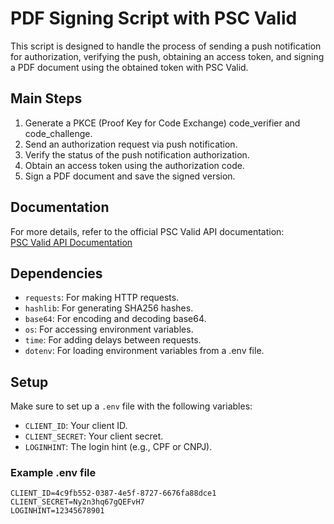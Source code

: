 # PDF Signing Script with PSC Valid

This script is designed to handle the process of sending a push notification for authorization, verifying the push, obtaining an access token, and signing a PDF document using the obtained token with PSC Valid.

## Main Steps

1. Generate a PKCE (Proof Key for Code Exchange) code_verifier and code_challenge.
2. Send an authorization request via push notification.
3. Verify the status of the push notification authorization.
4. Obtain an access token using the authorization code.
5. Sign a PDF document and save the signed version.

## Documentation

For more details, refer to the official PSC Valid API documentation:  
[PSC Valid API Documentation](https://valid-sa.atlassian.net/wiki/spaces/PDD/pages/958365697/Manual+de+Integra+o+com+VIDaaS+-+Certificado+em+Nuvem)

## Dependencies

- `requests`: For making HTTP requests.
- `hashlib`: For generating SHA256 hashes.
- `base64`: For encoding and decoding base64.
- `os`: For accessing environment variables.
- `time`: For adding delays between requests.
- `dotenv`: For loading environment variables from a .env file.

## Setup

Make sure to set up a `.env` file with the following variables:

- `CLIENT_ID`: Your client ID.
- `CLIENT_SECRET`: Your client secret.
- `LOGINHINT`: The login hint (e.g., CPF or CNPJ).

### Example .env file

```plaintext
CLIENT_ID=4c9fb552-0387-4e5f-8727-6676fa88dce1
CLIENT_SECRET=Ny2n3hq67gQEFvH7
LOGINHINT=12345678901